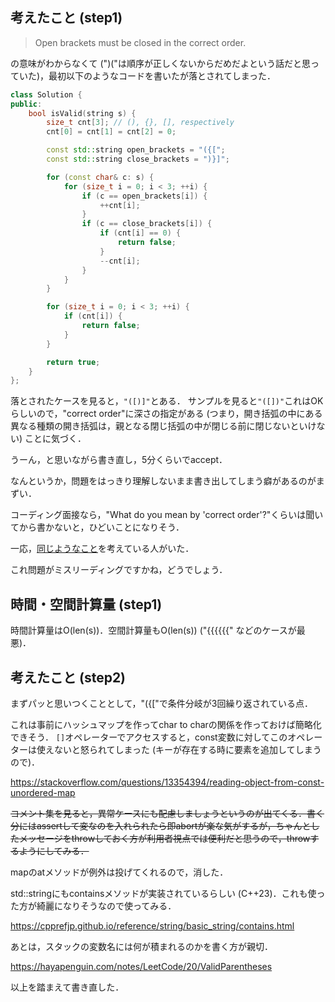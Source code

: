 ## 考えたこと (step1)
> Open brackets must be closed in the correct order.

の意味がわからなくて (")("は順序が正しくないからだめだよという話だと思っていた)，最初以下のようなコードを書いたが落とされてしまった．

```cpp
class Solution {
public:
    bool isValid(string s) {
        size_t cnt[3]; // (), {}, [], respectively
        cnt[0] = cnt[1] = cnt[2] = 0;

        const std::string open_brackets = "({[";
        const std::string close_brackets = ")}]";

        for (const char& c: s) {
            for (size_t i = 0; i < 3; ++i) {
                if (c == open_brackets[i]) {
                    ++cnt[i];
                }
                if (c == close_brackets[i]) {
                    if (cnt[i] == 0) {
                        return false;
                    }
                    --cnt[i];
                }
            }
        }

        for (size_t i = 0; i < 3; ++i) {
            if (cnt[i]) {
                return false;
            }
        }

        return true;
    }
};
```

落とされたケースを見ると，`"([)]"`とある．
サンプルを見ると`"([])"`これはOKらしいので，"correct order"に深さの指定がある (つまり，開き括弧の中にある異なる種類の開き括弧は，親となる閉じ括弧の中が閉じる前に閉じないといけない) ことに気づく．

うーん，と思いながら書き直し，5分くらいでaccept．

なんというか，問題をはっきり理解しないまま書き出してしまう癖があるのがまずい．

コーディング面接なら，"What do you mean by 'correct order'?"くらいは聞いてから書かないと，ひどいことになりそう．

一応，[同じようなこと](https://leetcode.com/problems/valid-parentheses/description/comments/1567810/)を考えている人がいた．

これ問題がミスリーディングですかね，どうでしょう．

## 時間・空間計算量 (step1)
時間計算量はO(len(s))．空間計算量もO(len(s)) ("{{{{{{" などのケースが最悪)．

## 考えたこと (step2)
まずパッと思いつくこととして，"({["で条件分岐が3回繰り返されている点．

これは事前にハッシュマップを作ってchar to charの関係を作っておけば簡略化できそう．
`[]`オペレーターでアクセスすると，const変数に対してこのオペレーターは使えないと怒られてしまった (キーが存在する時に要素を追加してしまうので)．

https://stackoverflow.com/questions/13354394/reading-object-from-const-unordered-map

~~コメント集を見ると，異常ケースにも配慮しましょうというのが出てくる．書く分にはassertして変なのを入れられたら即abortが楽な気がするが，ちゃんとしたメッセージをthrowしておく方が利用者視点では便利だと思うので，throwするようにしてみる．~~

mapのatメソッドが例外は投げてくれるので，消した．

std::stringにもcontainsメソッドが実装されているらしい (C++23)．これも使った方が綺麗になりそうなので使ってみる．

https://cpprefjp.github.io/reference/string/basic_string/contains.html

あとは，スタックの変数名には何が積まれるのかを書く方が親切．

https://hayapenguin.com/notes/LeetCode/20/ValidParentheses

以上を踏まえて書き直した．

